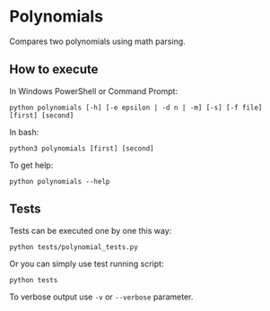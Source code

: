 # Polynomials
Compares two polynomials using math parsing.

## How to execute

In Windows PowerShell or Command Prompt:
```
python polynomials [-h] [-e epsilon | -d n | -m] [-s] [-f file] [first] [second]
```

In bash:
```
python3 polynomials [first] [second]
```

To get help:

```
python polynomials --help
```

## Tests

Tests can be executed one by one this way:

```
python tests/polynomial_tests.py
```

Or you can simply use test running script:

```
python tests
```

To verbose output use ```-v``` or ```--verbose``` parameter.
